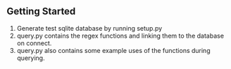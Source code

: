 ## Getting Started

1. Generate test sqlite database by running setup.py
2. query.py contains the regex functions and linking them to the database on connect.
3. query.py also contains some example uses of the functions during querying.

